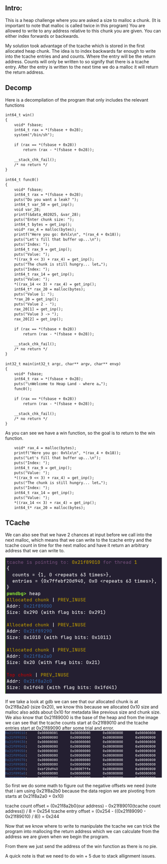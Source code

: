 ## Intro:
This is a heap challenge where you are asked a size to malloc a chunk. (It is important to note that malloc is called twice in this program)
You are allowed to write to any address relative to this chunk you are given. 
You can either index forwards or backwards. 

My solution took advantage of the tcache which is stored in the first allocated heap chunk. 
The idea is to index backwards far enough to write into the tcache entries and and counts. 
Where the entry will be the return address. Counts will only be written to so signify that there is a tcache entry.
After the entry is written to the next time we do a malloc it will return the return address.

## Decomp
Here is a decompilation of the program that only includes the relevant functions 

```
int64_t win()
{
    void* fsbase;
    int64_t rax = *(fsbase + 0x28);
    system("/bin/sh");
    
    if (rax == *(fsbase + 0x28))
        return (rax - *(fsbase + 0x28));
    
    __stack_chk_fail();
    /* no return */
}

int64_t func0()
{
    void* fsbase;
    int64_t rax = *(fsbase + 0x28);
    puts("Do you want a leak? ");
    int64_t var_50 = get_inp();
    void var_28;
    printf(&data_402025, &var_28);
    puts("Enter chunk size: ");
    int64_t bytes = get_inp();
    void* rax_4 = malloc(bytes);
    printf("Here you go: 0x%lx\n", *(rax_4 + 0x18));
    puts("Let's fill that buffer up...\n");
    puts("Index: ");
    int64_t rax_9 = get_inp();
    puts("Value: ");
    *((rax_9 << 3) + rax_4) = get_inp();
    puts("The chunk is still hungry... let…");
    puts("Index: ");
    int64_t rax_14 = get_inp();
    puts("Value: ");
    *((rax_14 << 3) + rax_4) = get_inp();
    int64_t* rax_20 = malloc(bytes);
    puts("Value 1: ");
    *rax_20 = get_inp();
    puts("Value 2 - ");
    rax_20[1] = get_inp();
    puts("Value 3 -> ");
    rax_20[2] = get_inp();
    
    if (rax == *(fsbase + 0x28))
        return (rax - *(fsbase + 0x28));
    
    __stack_chk_fail();
    /* no return */
}

int32_t main(int32_t argc, char** argv, char** envp)
{
    void* fsbase;
    int64_t rax = *(fsbase + 0x28);
    puts("\nWelcome to Heap Land - where a…");
    func0();
    
    if (rax == *(fsbase + 0x28))
        return (rax - *(fsbase + 0x28));
    
    __stack_chk_fail();
    /* no return */
}

```

As you can see we have a win function, so the goal is to return to the win function.

```
    void* rax_4 = malloc(bytes);
    printf("Here you go: 0x%lx\n", *(rax_4 + 0x18));
    puts("Let's fill that buffer up...\n");
    puts("Index: ");
    int64_t rax_9 = get_inp();
    puts("Value: ");
    *((rax_9 << 3) + rax_4) = get_inp();
    puts("The chunk is still hungry... let…");
    puts("Index: ");
    int64_t rax_14 = get_inp();
    puts("Value: ");
    *((rax_14 << 3) + rax_4) = get_inp();
    int64_t* rax_20 = malloc(bytes);
```

## TCache
We can also see that we have 2 chances at input before we call into the next malloc, which means that we can write to the tcache entry and the tcache count 
in time for the next malloc and have it return an arbitrary address that we can write to.

![tache](pics/tcache.png)


If we take a look at gdb we can see that our allocated chunk is at 0x21f8a2a0 (size 0x20), we know this because we 
allocated 0x10 size and malloc also adds about 0x10 for metadata like previous size and chunk size. We also know that
0x21f89000 is the base of the heap and from the image we can see that the tcache counts start at 0x21f89010 and the tcache 
entries start at 0x21f89090 after some trial and error.![tache](pics/tachetable.png)

So first we do some math to figure out the negative offsets we need (note that i am using 0x21f8a2b0 because the data region we are
pivoting from starts at 0x21f8a2a0 + 0x10) 

tcache count offset = (0x21f8a2b0(our address) - 0x21f89010(tcache count address)) / 8 = 0x254 
tcache entry offset = (0x254 - ((0x21f89090 - 0x21f89010) / 8))  = 0x244

Now that we know where to write to manipulate the tcache we can trick the program into mallocing the return address
which we can calculate from the address we are given when we begin the program.

From there we just send the address of the win function as there is no pie.

A quick note is that we need to do win + 5 due to stack allignment issues.

